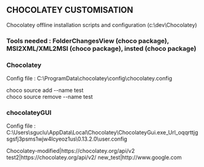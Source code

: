 CHOCOLATEY CUSTOMISATION
------------------------
  
Chocolatey offline installation scripts and configuration (c:\dev\Chocolatey)  
  
### Tools needed : FolderChangesView (choco package), MSI2XML/XML2MSI (choco package), insted (choco package)  
  
### Chocolatey  
Config file : C:\ProgramData\chocolatey\config\chocolatey.config  

  <sources>  
    <source id="test" value="" disabled="false" priority="0" />  
  </sources>  
  
choco source add --name test  
choco source remove --name test  
  
### chocolateyGUI  
Config file : C:\Users\sguclu\AppData\Local\Chocolatey\ChocolateyGui.exe_Url_oqqrttjgsgsfj3psms1wjw4lcyeoz1us\0.13.2.0\user.config  

<?xml version="1.0" encoding="utf-8"?>
<configuration>
    <userSettings>
        <ChocolateyGui.Properties.Settings>
            <setting name="sources" serializeAs="Xml">
                <value>
                    <ArrayOfString xmlns:xsd="http://www.w3.org/2001/XMLSchema" xmlns:xsi="http://www.w3.org/2001/XMLSchema-instance">
                        <string>Chocolatey-modified|https://chocolatey.org/api/v2</string>
                        <string>test2|https://chocolatey.org/api/v2/</string>
                        <string>new_test|http://www.google.com</string>
                    </ArrayOfString>
                </value>
            </setting>
        </ChocolateyGui.Properties.Settings>
    </userSettings>
</configuration>
